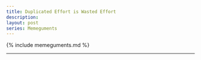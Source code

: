 ```yaml
---
title: Duplicated Effort is Wasted Effort
description:
layout: post
series: Memeguments
---
```


{% include memeguments.md %}

---

<!-- Education is repetition. -->

<!-- Having X done again by someone you trust matters. -->
